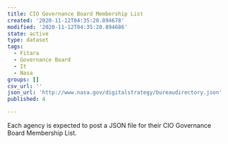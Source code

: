 ```yaml
---
title: CIO Governance Board Membership List
created: '2020-11-12T04:35:20.894678'
modified: '2020-11-12T04:35:20.894686'
state: active
type: dataset
tags:
  - Fitara
  - Governance Board
  - It
  - Nasa
groups: []
csv_url: ''
json_url: 'http://www.nasa.gov/digitalstrategy/bureaudirectory.json'
published: 4

---
```

Each agency is expected to post a JSON file for their CIO Governance Board Membership List.
